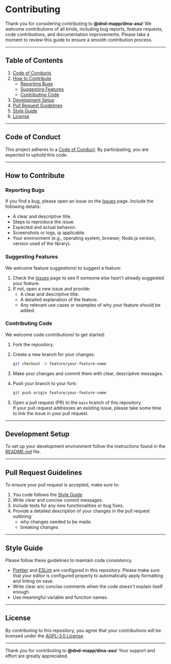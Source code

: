 # Contributing

Thank you for considering contributing to **@dnd-mapp/dma-asu**! We welcome contributions of all kinds, including bug reports, feature requests, code contributions, and documentation improvements. Please take a moment to review this guide to ensure a smooth contribution process.

---

## Table of Contents

1. [Code of Conducts](#code-of-conduct)
2. [How to Contribute](#how-to-contribute)
    - [Reporting Bugs](#reporting-bugs)
    - [Suggesting Features](#suggesting-features)
    - [Contributing Code](#contributing-code)
3. [Development Setup](#development-setup)
4. [Pull Request Guidelines](#pull-request-guidelines)
5. [Style Guide](#style-guide)
6. [License](#license)

---

## Code of Conduct

This project adheres to a [Code of Conduct](./CODE_OF_CONDUCT.md). By participating, you are expected to uphold this code.

---

## How to Contribute

### Reporting Bugs

If you find a bug, please open an issue on the [Issues](https://github.com/dnd-mapp/dma-asu/issues) page. Include the following details:

- A clear and descriptive title.
- Steps to reproduce the issue.
- Expected and actual behavior.
- Screenshots or logs, ip applicable.
- Your environment (e.g., operating system, browser, Node.js version, version used of the library).

### Suggesting Features

We welcome feature suggestions! to suggest a feature:

1. Check the [Issues](https://github.com/dnd-mapp/dma-asu/issues) page to see if someone else hasn't already suggested your feature.
2. If not, open a new issue and provide:
   - A clear and descriptive title.
   - A detailed explanation of the feature.
   - Any relevant use cases or examples of why your feature should be added. 

### Contributing Code

We welcome code contributions! to get started:

1. Fork the repository.
2. Create a new branch for your changes:

    ```bash
   git checkout -b feature/your-feature-name
    ```

3. Make your changes and commit them with clear, descriptive messages.
4. Push your branch to your fork:

    ```bash
   git push origin feature/your-feature-name
    ```

5. Open a pull request (PR) to the `main` branch of this repository.  
   If your pull request addresses an existing issue, please take some time to link the issue in your pull request.
---

## Development Setup

To set up your development environment follow the instructions found in the [README.md](./README.md#getting-started) file.

---

## Pull Request Guidelines

To ensure your pull request is accepted, make sure to:

1. You code follows the [Style Guide](#style-guide)
2. Write clear and concise commit messages.
3. Include tests for any new functionalities or bug fixes.
4. Provide a detailed description of your changes in the pull request outlining:
   - why changes needed to be made.
   - breaking changes

___

## Style Guide

Please follow these guidelines to maintain code consistency.

- [Prettier](https://prettier.io/) and [ESLint](https://eslint.org/) are configured in this repository. Please make sure that your editor is configured properly to automatically apply formatting and linting on save.
- Write clear anc concise comments when the code doesn't explain itself enough.
- Use meaningful variable and function names.

---

## License

By contributing to this repository, you agree that your contributions will be licensed under the [AGPL-3.0 License](LICENSE).

___

Thank you for contributing to **@dnd-mapp/dma-asu**! Your support and effort are greatly appreciated.
